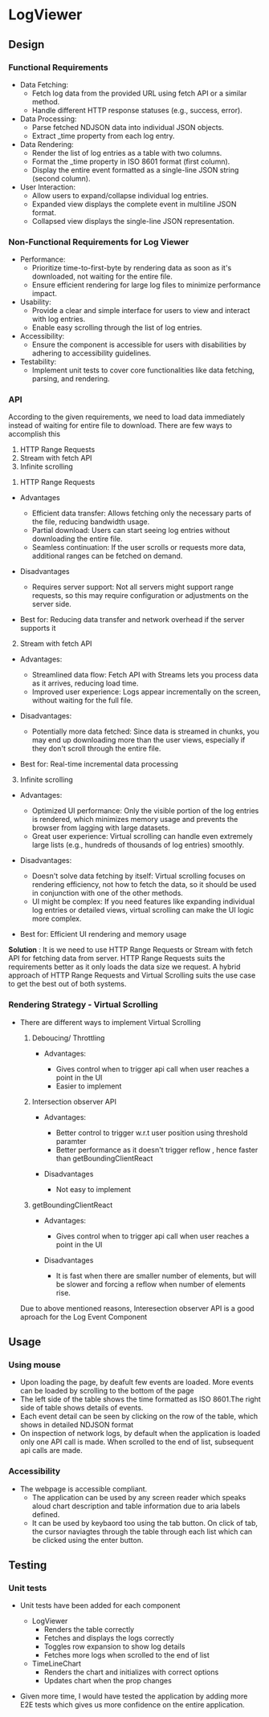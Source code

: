 # LogViewer

## Design

### Functional Requirements

- Data Fetching:
    - Fetch log data from the provided URL using fetch API or a similar method.
    - Handle different HTTP response statuses (e.g., success, error).
- Data Processing:
    - Parse fetched NDJSON data into individual JSON objects.
    - Extract _time property from each log entry.
- Data Rendering:
    - Render the list of log entries as a table with two columns.
    - Format the _time property in ISO 8601 format (first column).
    - Display the entire event formatted as a single-line JSON string (second column).
- User Interaction:
    - Allow users to expand/collapse individual log entries.
    - Expanded view displays the complete event in multiline JSON format.
    - Collapsed view displays the single-line JSON representation.


### Non-Functional Requirements for Log Viewer
- Performance:
    - Prioritize time-to-first-byte by rendering data as soon as it's downloaded, not waiting for the entire file.
    - Ensure efficient rendering for large log files to minimize performance impact.
- Usability:
    - Provide a clear and simple interface for users to view and interact with log entries.
    - Enable easy scrolling through the list of log entries.
- Accessibility:
    - Ensure the component is accessible for users with disabilities by adhering to accessibility guidelines.
- Testability:
    - Implement unit tests to cover core functionalities like data fetching, parsing, and rendering.

### API

According to the given requirements, we need to load data immediately instead of waiting for entire file to download. There are few ways to accomplish this

1. HTTP Range Requests
2. Stream with fetch API
3. Infinite scrolling

1) HTTP Range Requests


- Advantages 
    - Efficient data transfer: Allows fetching only the necessary parts of the file, reducing bandwidth usage.
    - Partial download: Users can start seeing log entries without downloading the entire file.
    - Seamless continuation: If the user scrolls or requests more data, additional ranges can be fetched on demand.
- Disadvantages
    - Requires server support: Not all servers might support range requests, so this may require configuration or adjustments on the server side.

- Best for: Reducing data transfer and network overhead if the server supports it

2) Stream with fetch API

- Advantages:

    - Streamlined data flow: Fetch API with Streams lets you process data as it arrives, reducing load time.
    - Improved user experience: Logs appear incrementally on the screen, without waiting for the full file.

- Disadvantages:

    - Potentially more data fetched: Since data is streamed in chunks, you may end up downloading more than the user views, especially if they don't scroll through the entire file.

- Best for: Real-time incremental data processing

3) Infinite scrolling

- Advantages:

    - Optimized UI performance: Only the visible portion of the log entries is rendered, which minimizes memory usage and prevents the browser from lagging with large datasets.
    - Great user experience: Virtual scrolling can handle even extremely large lists (e.g., hundreds of thousands of log entries) smoothly.

- Disadvantages:

    - Doesn't solve data fetching by itself: Virtual scrolling focuses on rendering efficiency, not how to fetch the data, so it should be used in conjunction with one of the other methods.
    - UI might be complex: If you need features like expanding individual log entries or detailed views, virtual scrolling can make the UI logic more complex.

- Best for: Efficient UI rendering and memory usage

**Solution** : It is we need to use HTTP Range Requests or Stream with fetch API for fetching data from server. HTTP Range Requests suits the requirements better as it only loads the data size we request. A hybrid approach of HTTP Range Requests and Virtual Scrolling suits the use case to get the best out of both systems. 

### Rendering Strategy - Virtual Scrolling

- There are different ways to implement Virtual Scrolling
    1. Deboucing/ Throttling

        - Advantages:

            - Gives control when to trigger api call when user reaches a point in the UI
            - Easier to implement

    2. Intersection observer API

        - Advantages:

            - Better control to trigger w.r.t user position using threshold paramter
            - Better performance as it doesn't trigger reflow , hence faster than getBoundingClientReact
        
        - Disadvantages
            - Not easy to implement


    3. getBoundingClientReact

        - Advantages:

            - Gives control when to trigger api call when user reaches a point in the UI
        
        - Disadvantages
            -  It is fast when there are smaller number of elements, but will be slower and forcing a reflow when number of elements rise.  
            
    Due to above mentioned reasons, Interesection observer API is a good aproach for the Log Event Component




## Usage

### Using mouse 

- Upon loading the page, by deafult few events are loaded. More events can be loaded by scrolling to the bottom of the page
- The left side of the table shows the time formatted as ISO 8601.The right side of table shows details of events.
- Each event detail can be seen by clicking on the row of the table, which shows in detailed NDJSON format
- On inspection of network logs, by default when the application is loaded only one API call is made. When scrolled to the end of list, subsequent api calls are made. 

### Accessibility

- The webpage is accessible compliant. 
    - The application can be used by any screen reader which speaks aloud chart description and table information due to aria labels defined.
    - It can be used by keybaord too using the tab button. On click of tab, the cursor naviagtes through the table through each list which can be clicked using the enter button.



## Testing

### Unit tests
   
- Unit tests have been added for each component
    - LogViewer
        - Renders the table correctly 
        - Fetches and displays the logs correctly
        - Toggles row expansion to show log details
        - Fetches more logs when scrolled to the end of list
    - TimeLineChart
        - Renders the chart and initializes with correct options
        - Updates chart when the prop changes

- Given more time, I would have tested the application by adding more E2E tests which gives us more confidence on the entire application.




